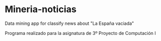 # Mineria-noticias
Data mining app for classify news about "La España vaciada"

Programa realizado para la asignatura de 3º Proyecto de Computación I
